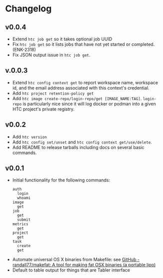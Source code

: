 # Changelog

## v0.0.4

* Extend `htc job get` so it takes optional job UUID
* Fix `htc job get` so it lists jobs that have not yet started or
  completed. (ENK-2318)
* Fix JSON output issue in `htc job get`.

## v.0.0.3

* Extend `htc config context get` to report workspace name, workspace
  id, and the email address associated with this context's credential.
* Add `htc project retention-policy get`
* Add `htc image create-repo/login-repo/get [IMAGE_NAME:TAG]`.
  `login-repo` is particularly nice since it will log docker or podman
  into a given HTC project's private registry.

## v0.0.2

* Add `htc version`
* Add `htc config set/unset` and `htc config context get/use/delete`.
* Add README to release tarballs including docs on several basic
  commands.

## v0.0.1

* Initial functionality for the following commands:
  ```
  auth
    login
    whoami
  image
    get
  job
    get
    submit
  metrics
    get
  project
    get
  task
    create
    get
  ```
* Automate universal OS X binaries from Makefile: see [GitHub - randall77/makefat: A tool for making fat OSX binaries (a portable lipo)](https://github.com/randall77/makefat)
* Default to table output for things that are Tabler interface
